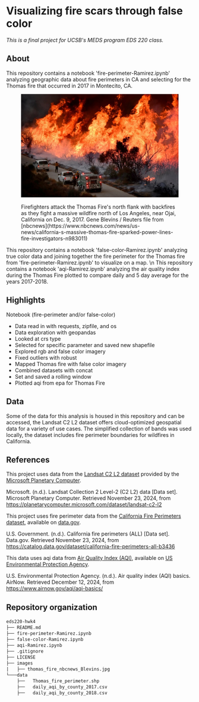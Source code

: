 # Visualizing fire scars through false color
*This is a final project for UCSB's MEDS program EDS 220 class.*

## About
This repository contains a notebook 'fire-perimeter-Ramirez.ipynb' analyzing geographic data about fire perimeters in CA and selecting for the Thomas fire that occurred in 2017 in Montecito, CA. 
<figure>
<p align="center">
<img 
  src="/images/thomas_fire_nbcnews_Blevins.jpg" 
  width="800"
  >
  <figcaption>
Firefighters attack the Thomas Fire's north flank with backfires as they fight a massive wildfire north of Los Angeles, near Ojai, California on Dec. 9, 2017. Gene Blevins / Reuters file from [nbcnews](https://www.nbcnews.com/news/us-news/california-s-massive-thomas-fire-sparked-power-lines-fire-investigators-n983011) 
  </figcaption>
</p>
</figure>
This repository contains a notebook 'false-color-Ramirez.ipynb' analyzing true color data and joining together the fire perimeter for the Thomas fire from 'fire-perimeter-Ramirez.ipynb' to visualize on a map. 
\n
This repository contains a notebook 'aqi-Ramirez.ipynb' analyzing the air quality index during the Thomas Fire  plotted to compare daily and 5 day average for the years 2017-2018. 

## Highlights

Notebook (fire-perimeter and/or false-color)
- Data read in with requests, zipfile, and os
- Data exploration with geopandas
- Looked at crs type
- Selected for specific parameter and saved new shapefile
- Explored rgb and false color imagery
- Fixed outliers with robust
- Mapped Thomas fire with false color imagery
- Combined datasets with concat
- Set and saved a rolling window
- Plotted aqi from epa for Thomas Fire

## Data

Some of the data for this analysis is housed in this repository and can be accessed, the Landsat C2 L2 dataset offers cloud-optimized geospatial data for a variety of use cases. The simplified collection of bands was used locally, the dataset includes fire perimeter boundaries for wildfires in California. 

## References

This project uses data from the [Landsat C2 L2 dataset](https://planetarycomputer.microsoft.com/dataset/landsat-c2-l2) provided by the [Microsoft Planetary Computer](https://planetarycomputer.microsoft.com/). 

Microsoft. (n.d.). Landsat Collection 2 Level-2 (C2 L2) data [Data set]. Microsoft Planetary Computer. Retrieved November 23, 2024, from https://planetarycomputer.microsoft.com/dataset/landsat-c2-l2

This project uses fire perimeter data from the [California Fire Perimeters dataset](https://catalog.data.gov/dataset/california-fire-perimeters-all-b3436), available on [data.gov](https://data.gov). 

U.S. Government. (n.d.). California fire perimeters (ALL) [Data set]. Data.gov. Retrieved November 23, 2024, from https://catalog.data.gov/dataset/california-fire-perimeters-all-b3436

This data uses aqi data from [Air Quality Index (AQI)](https://www.airnow.gov/aqi/aqi-basics/), available on [US Environmental Protection Agency](https://www.epa.gov).

U.S. Environmental Protection Agency. (n.d.). Air quality index (AQI) basics. AirNow. Retrieved December 12, 2024, from https://www.airnow.gov/aqi/aqi-basics/

## Repository organization

```
eds220-hwk4
├── README.md
├── fire-perimeter-Ramirez.ipynb
├── false-color-Ramirez.ipynb
├── aqi-Ramirez.ipynb
├── .gitignore
├── LICENSE
├── images
|   ├── thomas_fire_nbcnews_Blevins.jpg
└───data
    ├──   Thomas_fire_perimeter.shp
    ├──   daily_aqi_by_county_2017.csv
    ├──   daily_aqi_by_county_2018.csv
```
